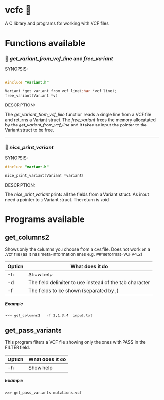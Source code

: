 # vcfc :dna:
A C library and programs for working with VCF files

# Functions available


### :bookmark: _get_variant_from_vcf_line_ and _free_variant_
  
SYNOPSIS:

```C

#include "variant.h"

Variant *get_variant_from_vcf_line(char *vcf_line);
free_variant(Variant *v)

```
  
DESCRIPTION:

The _get_variant_from_vcf_line_ function reads a single line from a VCF file and returns a Variant struct. The _free_variant_ frees the memory allocatated by the _get_variant_from_vcf_line_ and it takes as input the pointer to the Variant struct to be free.

------

### :bookmark: _nice_print_variant_

SYNOPSIS:
```C
#include "variant.h"

nice_print_variant(Variant *variant)
```

DESCRIPTION:

The _nice_print_variant_ prints all the fields from a Variant struct. As input need a pointer to a Variant struct. The return is void

# Programs available

## get_columns2

Shows only the columns you choose from a cvs file. Does not work on a .vcf file (as it has meta-information lines e.g. ##fileformat=VCFv4.2)  

Option | What does it do
------------ | -------------
-h | Show help
-d | The field delimiter to use instead of the tab character
-f | The fields to be shown (separated by ,)

##### Example
```console
>>> get_columns2   -f 2,1,3,4  input.txt
```

## get_pass_variants

This program filters a VCF file showing only the ones with PASS in the FILTER field.

Option | What does it do
------------ | -------------
-h | Show help

##### Example

```console
>>> get_pass_variants mutations.vcf
```
